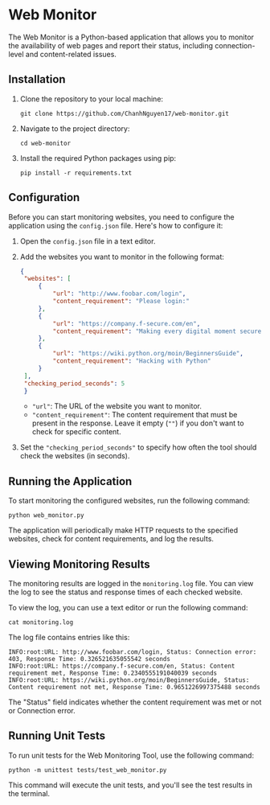 # Web Monitor

The Web Monitor is a Python-based application that allows you to monitor the availability of web pages and report their status, including connection-level and content-related issues.

## Installation

1. Clone the repository to your local machine:

   ```
   git clone https://github.com/ChanhNguyen17/web-monitor.git
   ```

2. Navigate to the project directory:

   ```
   cd web-monitor
   ```

3. Install the required Python packages using pip:

   ```
   pip install -r requirements.txt
   ```

## Configuration

Before you can start monitoring websites, you need to configure the application using the `config.json` file. Here's how to configure it:

1. Open the `config.json` file in a text editor.

2. Add the websites you want to monitor in the following format:

   ```json
   {
    "websites": [
        {
            "url": "http://www.foobar.com/login",
            "content_requirement": "Please login:"
        },
        {
            "url": "https://company.f-secure.com/en",
            "content_requirement": "Making every digital moment secure, for everyone"
        },
        {
            "url": "https://wiki.python.org/moin/BeginnersGuide",
            "content_requirement": "Hacking with Python"
        }
    ],
    "checking_period_seconds": 5
    }
   ```

   - `"url"`: The URL of the website you want to monitor.
   - `"content_requirement"`: The content requirement that must be present in the response. Leave it empty (`""`) if you don't want to check for specific content.

3. Set the `"checking_period_seconds"` to specify how often the tool should check the websites (in seconds).

## Running the Application

To start monitoring the configured websites, run the following command:

```
python web_monitor.py
```

The application will periodically make HTTP requests to the specified websites, check for content requirements, and log the results.

## Viewing Monitoring Results

The monitoring results are logged in the `monitoring.log` file. You can view the log to see the status and response times of each checked website.

To view the log, you can use a text editor or run the following command:

```
cat monitoring.log
```

The log file contains entries like this:

```
INFO:root:URL: http://www.foobar.com/login, Status: Connection error: 403, Response Time: 0.326521635055542 seconds
INFO:root:URL: https://company.f-secure.com/en, Status: Content requirement met, Response Time: 0.2340555191040039 seconds
INFO:root:URL: https://wiki.python.org/moin/BeginnersGuide, Status: Content requirement not met, Response Time: 0.9651226997375488 seconds
```

The "Status" field indicates whether the content requirement was met or not or Connection error.

## Running Unit Tests

To run unit tests for the Web Monitoring Tool, use the following command:

```
python -m unittest tests/test_web_monitor.py
```

This command will execute the unit tests, and you'll see the test results in the terminal.
